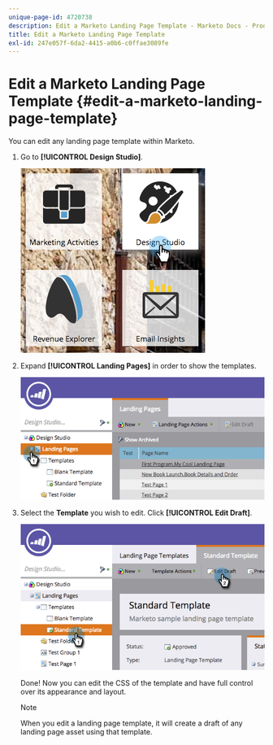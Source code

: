 ```yaml
---
unique-page-id: 4720738
description: Edit a Marketo Landing Page Template - Marketo Docs - Product Documentation
title: Edit a Marketo Landing Page Template
exl-id: 247e057f-6da2-4415-a0b6-c0ffae3089fe
---
```

# Edit a Marketo Landing Page Template {#edit-a-marketo-landing-page-template}

You can edit any landing page template within Marketo.

1. Go to **[!UICONTROL Design Studio]**.

   ![](assets/designstudio.png)

1. Expand **[!UICONTROL Landing Pages]** in order to show the templates.

   ![](assets/image2015-5-21-12-3a40-3a3.png)

1. Select the **Template** you wish to edit. Click **[!UICONTROL Edit Draft]**.

   ![](assets/image2015-5-21-12-3a37-3a54.png)

   Done! Now you can edit the CSS of the template and have full control over its appearance and layout.

   >[!NOTE]
   >
   >When you edit a landing page template, it will create a draft of any landing page asset using that template.
